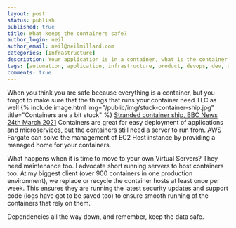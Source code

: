 ```yaml
---
layout: post
status: publish
published: true
title: What keeps the containers safe?
author_login: neil
author_email: neil@neilmillard.com
categories: [Infrastructure]
description: Your application is in a container, what is the container in?
tags: [automation, application, infrastructure, product, devops, dev, ops]
comments: true
---
```

When you think you are safe because everything is a container, but you forgot to make sure that the things that
runs your container need TLC as well
{% include image.html
img="/public/img/stuck-container-ship.jpg"
title="Containers are a bit stuck" %}
[Stranded container ship, BBC News 24th March 2021](https://www.bbc.co.uk/news/world-middle-east-56505413)
Containers are great for easy deployment of applications and microservices, but the containers still need a server to
run from. AWS Fargate can solve the management of EC2 Host instance by providing a managed home for your containers.

What happens when it is time to move to your own Virtual Servers? They need maintenance too. I advocate short running
servers to host containers too.  At my biggest client (over 900 containers in one production environment), we replace
or recycle the container hosts at least once per week. This ensures they are running the latest security updates and
support code (logs have got to be saved too) to ensure smooth running of the containers that rely on them.

Dependencies all the way down, and remember, keep the data safe.


